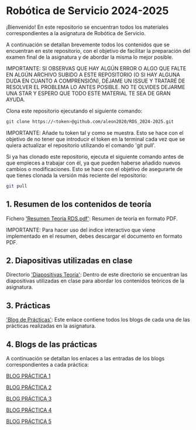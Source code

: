# Robótica de Servicio 2024-2025

¡Bienvenido! En este repositorio se encuentran todos los materiales correspondientes a la asignatura de Robótica de Servicio.

A continuación se detallan brevemente todos los contenidos que se encuentran en este repositorio, con el objetivo de facilitar la preparación del examen final de la asignatura y de abordar la misma lo mejor posible.

IMPORTANTE: SI OBSERVAS QUE HAY ALGÚN ERROR O ALGO QUE FALTE EN ALGÚN ARCHIVO SUBIDO A ESTE REPOSITORIO (O SI HAY ALGUNA DUDA EN CUANTO A COMPRENSIÓN), DÉJAME UN ISSUE Y TRATARÉ DE RESOLVER EL PROBLEMA LO ANTES POSIBLE. NO TE OLVIDES DEJARME UNA STAR Y ESPERO QUE TODO ESTE MATERIAL TE SEA DE GRAN AYUDA.

Clona este repositorio ejecutando el siguiente comando:

```sh
git clone https://<token>@github.com/aleon2020/RDS_2024-2025.git
```

IMPORTANTE: Añade tu token tal y como se muestra. Esto se hace con el objetivo de no tener que introducir el token en la terminal cada vez que se quiera actualizar el repositorio utilizando el comando 'git pull'.

Si ya has clonado este repositorio, ejecuta el siguiente comando antes de que empieces a trabajar con él, ya que pueden haberse añadido nuevos cambios o modificaciones. Esto se hace con el objetivo de asegurarte de que tienes clonada la versión más reciente del repositorio:

```sh
git pull
```

## 1. Resumen de los contenidos de teoría

Fichero ['Resumen Teoría RDS.pdf'](https://github.com/aleon2020/RDS_2024-2025/blob/main/Resumen%20Teor%C3%ADa%20RDS.pdf): Resumen de teoría en formato PDF.

IMPORTANTE: Para hacer uso del índice interactivo que viene implementado en el resumen, debes descargar el documento en formato PDF.

## 2. Diapositivas utilizadas en clase

Directorio ['Diapositivas Teoría'](https://github.com/aleon2020/RDS_2024-2025/tree/main/Diapositivas%20Teor%C3%ADa): Dentro de este directorio se encuentran las diapositivas utilizadas en clase para abordar los contenidos teóricos de la asignatura.

## 3. Prácticas

['Blog de Prácticas'](https://github.com/aleon2020/RDS_2024-2025/wiki): Este enlace contiene todos los blogs de cada una de las prácticas realizadas en la asignatura.

## 4. Blogs de las prácticas

A continuación se detallan los enlaces a las entradas de los blogs correspondientes a cada práctica:

[BLOG PRÁCTICA 1](https://github.com/aleon2020/RDS_2024-2025/wiki/P1.-Localized-Vacuum-Cleaner)

[BLOG PRÁCTICA 2](https://github.com/aleon2020/RDS_2024-2025/wiki/P2.-Rescue-People)

[BLOG PRÁCTICA 3](https://github.com/aleon2020/RDS_2024-2025/wiki/P3.-Autoparking)

[BLOG PRÁCTICA 4](https://github.com/aleon2020/RDS_2024-2025/wiki/P4.-Amazon-Warehouse)

[BLOG PRÁCTICA 5](https://github.com/aleon2020/RDS_2024-2025/wiki/P5.-Marker-Based-Visual-Loc)
